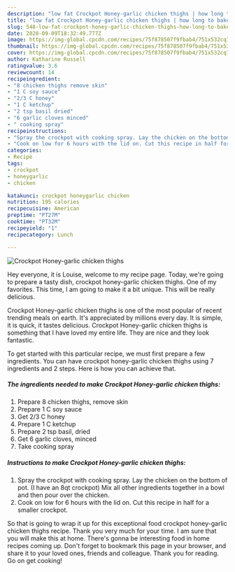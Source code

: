 ```yaml
---
description: "low fat Crockpot Honey-garlic chicken thighs | how long to bake Crockpot Honey-garlic chicken thighs"
title: "low fat Crockpot Honey-garlic chicken thighs | how long to bake Crockpot Honey-garlic chicken thighs"
slug: 548-low-fat-crockpot-honey-garlic-chicken-thighs-how-long-to-bake-crockpot-honey-garlic-chicken-thighs
date: 2020-09-09T18:32:49.777Z
image: https://img-global.cpcdn.com/recipes/75f878507f9fbab4/751x532cq70/crockpot-honey-garlic-chicken-thighs-recipe-main-photo.jpg
thumbnail: https://img-global.cpcdn.com/recipes/75f878507f9fbab4/751x532cq70/crockpot-honey-garlic-chicken-thighs-recipe-main-photo.jpg
cover: https://img-global.cpcdn.com/recipes/75f878507f9fbab4/751x532cq70/crockpot-honey-garlic-chicken-thighs-recipe-main-photo.jpg
author: Katharine Russell
ratingvalue: 3.6
reviewcount: 14
recipeingredient:
- "8 chicken thighs remove skin"
- "1 C soy sauce"
- "2/3 C honey"
- "1 C ketchup"
- "2 tsp basil dried"
- "6 garlic cloves minced"
- " cooking spray"
recipeinstructions:
- "Spray the crockpot with cooking spray. Lay the chicken on the bottom of pot. (I have an 8qt crockpot) Mix all other ingredients together in a bowl and then pour over the chicken."
- "Cook on low for 6 hours with the lid on. Cut this recipe in half for a smaller crockpot."
categories:
- Recipe
tags:
- crockpot
- honeygarlic
- chicken

katakunci: crockpot honeygarlic chicken 
nutrition: 195 calories
recipecuisine: American
preptime: "PT27M"
cooktime: "PT32M"
recipeyield: "1"
recipecategory: Lunch

---
```



![Crockpot Honey-garlic chicken thighs](https://img-global.cpcdn.com/recipes/75f878507f9fbab4/751x532cq70/crockpot-honey-garlic-chicken-thighs-recipe-main-photo.jpg)

Hey everyone, it is Louise, welcome to my recipe page. Today, we're going to prepare a tasty dish, crockpot honey-garlic chicken thighs. One of my favorites. This time, I am going to make it a bit unique. This will be really delicious.



Crockpot Honey-garlic chicken thighs is one of the most popular of recent trending meals on earth. It's appreciated by millions every day. It is simple, it is quick, it tastes delicious. Crockpot Honey-garlic chicken thighs is something that I have loved my entire life. They are nice and they look fantastic.


To get started with this particular recipe, we must first prepare a few ingredients. You can have crockpot honey-garlic chicken thighs using 7 ingredients and 2 steps. Here is how you can achieve that.

<!--inarticleads1-->

##### The ingredients needed to make Crockpot Honey-garlic chicken thighs:

1. Prepare 8 chicken thighs, remove skin
1. Prepare 1 C soy sauce
1. Get 2/3 C honey
1. Prepare 1 C ketchup
1. Prepare 2 tsp basil, dried
1. Get 6 garlic cloves, minced
1. Take  cooking spray




<!--inarticleads2-->

##### Instructions to make Crockpot Honey-garlic chicken thighs:

1. Spray the crockpot with cooking spray. Lay the chicken on the bottom of pot. (I have an 8qt crockpot) Mix all other ingredients together in a bowl and then pour over the chicken.
1. Cook on low for 6 hours with the lid on. Cut this recipe in half for a smaller crockpot.




So that is going to wrap it up for this exceptional food crockpot honey-garlic chicken thighs recipe. Thank you very much for your time. I am sure that you will make this at home. There's gonna be interesting food in home recipes coming up. Don't forget to bookmark this page in your browser, and share it to your loved ones, friends and colleague. Thank you for reading. Go on get cooking!
